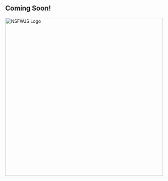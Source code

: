 <h2>Coming Soon!</h2>

<img src="https://github.com/infinitered/nsfwjs/raw/master/_art/nsfwjs_logo.jpg" alt="NSFWJS Logo" width="500" />
